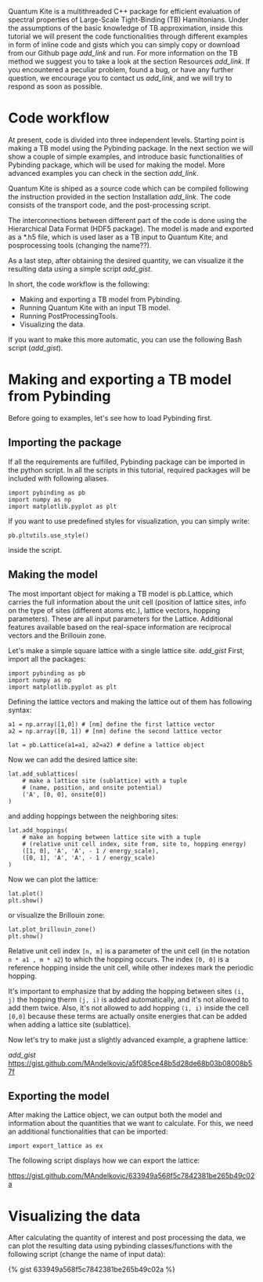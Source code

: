Quantum Kite is a multithreaded C++ package for efficient evaluation of
 spectral properties of Large-Scale Tight-Binding (TB) Hamiltonians.
 Under the assumptions of the basic knowledge of TB approximation, inside
 this tutorial we will present the code functionalities through different
 examples in form of inline code and gists which you can simply copy or
 download from our Github page _add_link_ and run. For more information on
 the TB method we suggest you to take a look at the section Resources _add_link_.
 If you encountered a peculiar problem, found a bug, or have any further question,
 we encourage you to contact us _add_link_, and we will try to respond
 as soon as possible.


# Code workflow

At present, code is divided into three independent levels. Starting
point is making a TB model using the Pybinding package. In the next section
we will show a couple of simple examples, and introduce basic functionalities
of Pybinding package, which will be used for making the model. More
advanced examples you can check in the section _add_link_.

Quantum Kite is shiped as a source code which can be compiled following
the instruction provided in the section Installation _add_link_. The code
consists of the transport code, and the post-processing script.

The interconnections between different part of the code is done using
the Hierarchical Data Format (HDF5 package). The model is made and exported
as a *.h5 file, which is used laser as a TB input to Quantum Kite, and
posprocessing tools (changing the name??).

As a last step, after obtaining the desired quantity, we can visualize
it the resulting data using a simple script _add_gist_.

In short, the code workflow is the following:

* Making and exporting a TB model from Pybinding.
* Running Quantum Kite with an input TB model.
* Running PostProcessingTools.
* Visualizing the data.

If you want to make this more automatic, you can use the following Bash
script (_add_gist_).

# Making and exporting a TB model from Pybinding

Before going to examples, let's see how to load Pybinding first.

## Importing the package

If all the requirements are fulfilled, Pybinding package can be imported
in the python script. In all the scripts in this tutorial, required packages
will be included with following aliases.
```
import pybinding as pb
import numpy as np
import matplotlib.pyplot as plt
```

If you want to use predefined styles for visualization, you can simply
write:

 ```
 pb.pltutils.use_style()
 ```

inside the script.

## Making the model

The most important object for making a TB model is pb.Lattice, which
carries the full information about the unit cell (position of lattice sites,
info on the type of sites (different atoms etc.), lattice vectors,
hopping parameters). These are all input parameters for the Lattice.
Additional features available based on the real-space information are
reciprocal vectors and the Brillouin zone.

Let's make a simple square lattice with a single lattice site.
_add_gist_
First, import all the packages:

```
import pybinding as pb
import numpy as np
import matplotlib.pyplot as plt
```

Defining the lattice vectors and making the lattice out of them
has following syntax:

```
a1 = np.array([1,0]) # [nm] define the first lattice vector
a2 = np.array([0, 1]) # [nm] define the second lattice vector

lat = pb.Lattice(a1=a1, a2=a2) # define a lattice object
```

Now we can add the desired lattice site:

```
lat.add_sublattices(
    # make a lattice site (sublattice) with a tuple
    # (name, position, and onsite potential)
    ('A', [0, 0], onsite[0])
)
```

and adding hoppings between the neighboring sites:

```
lat.add_hoppings(
    # make an hopping between lattice site with a tuple
    # (relative unit cell index, site from, site to, hopping energy)
    ([1, 0], 'A', 'A', - 1 / energy_scale),
    ([0, 1], 'A', 'A', - 1 / energy_scale)
)
```

Now we can plot the lattice:

```
lat.plot()
plt.show()
```

or visualize the Brillouin zone:

```
lat.plot_brillouin_zone()
plt.show()
```

Relative unit cell index ```[n, m]``` is a parameter of the unit cell
(in the notation ```n * a1 , m * a2```) to which the hopping occurs. The index
```[0, 0]``` is a reference hopping inside the unit cell, while other indexes mark
the periodic hopping.

It's important to emphasize that by adding the hopping between sites
```(i, j)``` the hopping therm ```(j, i)``` is added automatically, and it's not
allowed to add them twice. Also, it's not allowed to add hopping
```(i, i)``` inside the cell ```[0,0]``` because these terms are actually
onsite energies that can be added when adding a lattice site (sublattice).

Now let's try to make just a slightly advanced example, a graphene lattice:

_add_gist_
https://gist.github.com/MAndelkovic/a5f085ce48b5d28de68b03b08008b57f

## Exporting the model

After making the Lattice object, we can output both the model
and information about the quantities that we want to calculate.
For this, we need an additional functionalities that can be imported:

```
import export_lattice as ex
```

The following script displays how we can export the lattice:

<script src="https://gist.github.com/MAndelkovic/633949a568f5c7842381be265b49c02a.js"></script>

https://gist.github.com/MAndelkovic/633949a568f5c7842381be265b49c02a

# Visualizing the data

After calculating the quantity of interest and post processing the data,
we can plot the resulting data using pybinding classes/functions with
the following script (change the name of input data):

<script
src="https://gist.github.com/MAndelkovic/a5b5f47509430458d193ba169f212177.js"></script><script type="text/javascript">
![Graphene DOS test local](figures/dos_test.png)

Image from a local repo.

![Graphene DOS test repo](https://raw.githubusercontent.com/MAndelkovic/scratch/master/dos_test.png)

Image from a GitHub repo.

TODO: There are different classes from PB that should be documented,
sweep plots, scatter etc. Can be very useful.


## TODO: Tutorial about the types of disorder and more on exporting the lattice...

<script src="https://gist.github.com/MAndelkovic/633949a568f5c7842381be265b49c02a.js"></script>

{% gist 633949a568f5c7842381be265b49c02a %}

